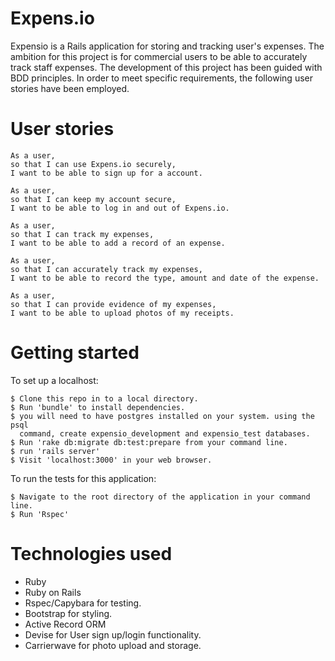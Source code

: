 # Expens.io

Expensio is a Rails application for storing and tracking user's expenses. The
ambition for this project is for commercial users to be able to accurately track
staff expenses.
The development of this project has been guided with BDD principles. In order
to meet specific requirements, the following user stories have been employed.

# User stories

```
As a user,
so that I can use Expens.io securely,
I want to be able to sign up for a account.

As a user,
so that I can keep my account secure,
I want to be able to log in and out of Expens.io.

As a user,
so that I can track my expenses,
I want to be able to add a record of an expense.

As a user,
so that I can accurately track my expenses,
I want to be able to record the type, amount and date of the expense.

As a user,
so that I can provide evidence of my expenses,
I want to be able to upload photos of my receipts.
```

# Getting started

To set up a localhost:

```
$ Clone this repo in to a local directory.
$ Run 'bundle' to install dependencies.
$ you will need to have postgres installed on your system. using the psql
  command, create expensio_development and expensio_test databases.
$ Run 'rake db:migrate db:test:prepare from your command line.
$ run 'rails server'
$ Visit 'localhost:3000' in your web browser.
```

To run the tests for this application:

```
$ Navigate to the root directory of the application in your command line.
$ Run 'Rspec'
```

# Technologies used

- Ruby
- Ruby on Rails
- Rspec/Capybara for testing.
- Bootstrap for styling.
- Active Record ORM
- Devise for User sign up/login functionality.
- Carrierwave for photo upload and storage.
